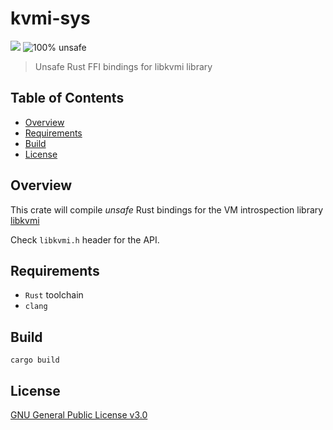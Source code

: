 # kvmi-sys

![](https://github.com/Wenzel/kvmi-sys/workflows/Build/badge.svg)
![100% unsafe](https://img.shields.io/badge/unsafe-100%25-blue.svg)

> Unsafe Rust FFI bindings for libkvmi library

## Table of Contents

- [Overview](#overview)
- [Requirements](#requirements)
- [Build](#build)
- [License](#license)

## Overview

This crate will compile _unsafe_ Rust bindings for the VM introspection library [libkvmi](https://github.com/bitdefender/libkvmi)

Check `libkvmi.h` header for the API.

## Requirements

- `Rust` toolchain
- `clang`

## Build

~~~
cargo build
~~~

## License

[GNU General Public License v3.0](https://github.com/Wenzel/kvmi-sys/blob/master/LICENSE)

